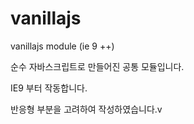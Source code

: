 # vanillajs
vanillajs module (ie 9 ++)

순수 자바스크립트로 만들어진 공통 모듈입니다.

IE9 부터 작동합니다.

반응형 부분을 고려하여 작성하였습니다.v
